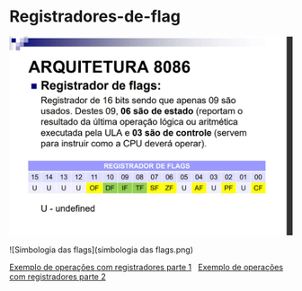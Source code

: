 # Registradores-de-flag

![Atividade](atividade.jfif)

![Simbologia das flags](simbologia das flags.png)

[Exemplo de operações com registradores parte 1](https://www.youtube.com/watch?v=CfVj3Iip4q4)
&nbsp;
[Exemplo de operações com registradores parte 2](https://www.youtube.com/watch?v=L5-YG6MYs5w&t=1967s)
